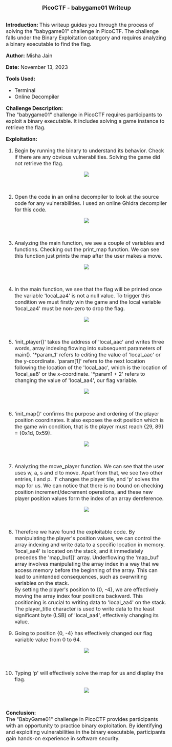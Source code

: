 <font size = '4'>
<center>
<b>
PicoCTF - babygame01 Writeup 
</b>
</center>
</font>

<br>
<font size = '3'>

<b>Introduction: </b>
This writeup guides you through the process of solving the "babygame01" challenge in PicoCTF. The challenge falls under the Binary Exploitation category and requires analyzing a binary executable to find the flag.

<b>Author:</b> Misha Jain

<b>Date:</b> November 13, 2023

<b>Tools Used:</b><br>
- Terminal
- Online Decompiler

<b>Challenge Description:</b><br>
The "babygame01" challenge in PicoCTF requires participants to exploit a binary executable. It includes solving a game instance to retrieve the flag.

<b>Exploitation:</b><br>
1. Begin by running the binary to understand its behavior. Check if there are any obvious vulnerabilities. Solving the game did not retrieve the flag.<br>

<center>

![](<Pictures/babygame01 - Solving_Game.png>)

</center><br>

2. Open the code in an online decompiler to look at the source code for any vulnerabilities. I used an online Ghidra decompiler for this code.<br>

<center>

![](<Pictures/babygame01 - Ghidra_Code.png>)

</center><br>

3. Analyzing the main function, we see a couple of variables and functions. Checking out the print_map function. We can see this function just prints the map after the user makes a move.<br>

<center>

![](<Pictures/babygame01 - Print_map.png>)

</center><br>

4. In the main function, we see that the flag will be printed once the variable 'local_aa4' is not a null value. To trigger this condition we must firstly win the game and the local variable 'local_aa4' must be non-zero to drop the flag.<br>

<center>

![](<Pictures/babygame01 - Flag_Conditions.png>)

</center><br>

5. 'init_player()' takes the address of 'local_aac' and writes three words, array indexing flowing into subsequent parameters of main(). '*param_1' refers to editing the value of 'local_aac' or the y-coordinate. 'param[1]' refers to the next location following the location of the 'local_aac', which is the location of 'local_aa8' or the x-coordinate. '*param1 + 2' refers to changing the value of 'local_aa4', our flag variable.<br>

<center>

![](<Pictures/babygame01 - Init_player.png>)

</center><br>

6. 'init_map()' confirms the purpose and ordering of the player position coordinates. It also exposes the exit position which is the game win condition, that is the player must reach {29, 89} = {0x1d, 0x59}.<br>

<center>

![](<Pictures/babygame01 - Init_map.png>)

</center><br>

7. Analyzing the move_player function. We can see that the user uses w, a, s and d to move. Apart from that, we see two other entries, l and p. 'l' changes the player tile, and 'p' solves the map for us. We can notice that there is no bound on checking position increment/decrement operations, and these new player position values form the index of an array dereference.<br>

<center>

![](<Pictures/babygame01 - Move_player.png>)

</center><br>

8. Therefore we have found the exploitable code. By manipulating the player's position values, we can control the array indexing and write data to a specific location in memory.<br>
'local_aa4' is located on the stack, and it immediately precedes the 'map_buf[]' array. Underflowing the 'map_buf' array involves manipulating the array index in a way that we access memory before the beginning of the array. This can lead to unintended consequences, such as overwriting variables on the stack.<br>
By setting the player's position to {0, -4}, we are effectively moving the array index four positions backward. This positioning is crucial to writing data to 'local_aa4' on the stack.<br>
The player_title character is used to write data to the least significant byte (LSB) of 'local_aa4', effectively changing its value.<br>

9. Going to position {0, -4} has effectively changed our flag variable value from 0 to 64.

<center>

![](<Pictures/babygame01 - Reached_Pos_-4.png>)

</center><br>

10. Typing 'p' will effectively solve the map for us and display the flag.<br>

<center>

![](<Pictures/babygame01 - Flag.png>)

</center><br>

<b>Conclusion:</b><br>
The "BabyGame01" challenge in PicoCTF provides participants with an opportunity to practice binary exploitation. By identifying and exploiting vulnerabilities in the binary executable, participants gain hands-on experience in software security.

</font>